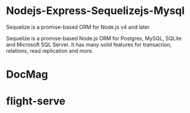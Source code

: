 # Nodejs-Express-Sequelizejs-Mysql

Sequelize is a promise-based ORM for Node.js v4 and later

Sequelize is a promise-based Node.js ORM for Postgres, MySQL, SQLite and Microsoft SQL Server. 
It has many solid features for transaction, relations, read replication and more.
# DocMag
# flight-serve
